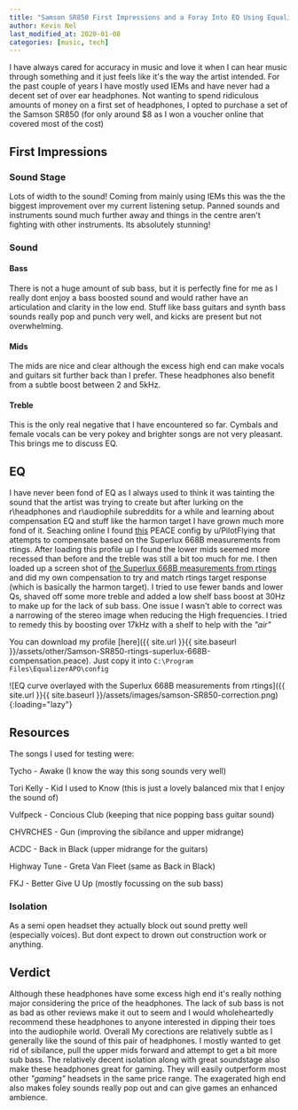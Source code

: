 ```yaml
---
title: "Samson SR850 First Impressions and a Foray Into EQ Using EqualizerAPO"
author: Kevin Nel
last_modified_at: 2020-01-08
categories: [music, tech]
---
```


I have always cared for accuracy in music and love it when I can hear music through something and it just feels like it's the way the artist intended.
For the past couple of years I have mostly used IEMs and have never had a decent set of over ear headphones.
Not wanting to spend ridiculous amounts of money on a first set of headphones, I opted to purchase a set of the Samson SR850 (for only around $8 as I won a voucher online that covered most of the cost)

## First Impressions

### Sound Stage

Lots of width to the sound!
Coming from mainly using IEMs this was the the biggest improvement over my current listening setup.
Panned sounds and instruments sound much further away and things in the centre aren't fighting with other instruments.
Its absolutely stunning!

### Sound

#### Bass

There is not a huge amount of sub bass, but it is perfectly fine for me as I really dont enjoy a bass boosted sound and would rather have an articulation and clarity in the low end.
Stuff like bass guitars and synth bass sounds really pop and punch very well, and kicks are present but not overwhelming.

#### Mids

The mids are nice and clear although the excess high end can make vocals and guitars sit further back than I prefer.
These headphones also benefit from a subtle boost between 2 and 5kHz.

#### Treble

This is the only real negative that I have encountered so far.
Cymbals and female vocals can be very pokey and brighter songs are not very pleasant.
This brings me to discuss EQ.

## EQ

I have never been fond of EQ as I always used to think it was tainting the sound that the artist was trying to create but after lurking on the r\headphones and r\audiophile subreddits for a while and learning about compensation EQ and stuff like the harmon target I have grown much more fond of it.
Seaching online I found [this](https://www.reddit.com/r/headphones/comments/9xe0ss/samson_sr850_equalizer_profile_peace/) PEACE config by u/PilotFlying that attempts to compensate based on the Superlux 668B measurements from rtings.
After loading this profile up I found the lower mids seemed more recessed than before and the treble was still a bit too much for me.
I then loaded up a screen shot of [the Superlux 668B measurements from rtings](https://www.rtings.com/headphones/1-3-1/graph#439/3182) and did my own compensation to try and match rtings target response (which is basically the harmon target).
I tried to use fewer bands and lower Qs, shaved off some more treble and added a low shelf bass boost at 30Hz to make up for the lack of sub bass.
One issue I wasn't able to correct was a narrowing of the stereo image when reducing the High frequencies.
I tried to remedy this by boosting over 17kHz with a shelf to help with the *"air"*

You can download my profile [here]({{ site.url }}{{ site.baseurl }}/assets/other/Samson-SR850-rtings-superlux-668B-compensation.peace).
Just copy it into ``C:\Program Files\EqualizerAPO\config``

![EQ curve overlayed with the Superlux 668B measurements from rtings]({{ site.url }}{{ site.baseurl }}/assets/images/samson-SR850-correction.png){:loading="lazy"}

## Resources

The songs I used for testing were:

Tycho - Awake (I know the way this song sounds very well)

Tori Kelly - Kid I used to Know (this is just a lovely balanced mix that I enjoy the sound of)

Vulfpeck - Concious Club (keeping that nice popping bass guitar sound)

CHVRCHES - Gun (improving the sibilance and upper midrange)

ACDC - Back in Black (upper midrange for the guitars)

Highway Tune - Greta Van Fleet (same as Back in Black)

FKJ - Better Give U Up (mostly focussing on the sub bass)

### Isolation

As a semi open headset they actually block out sound pretty well (especially voices).
But dont expect to drown out construction work or anything.

## Verdict

Although these headphones have some excess high end it's really nothing major considering the price of the headphones.
The lack of sub bass is not as bad as other reviews make it out to seem and I would wholeheartedly recommend these headphones to anyone interested in dipping their toes into the audiophile world.
Overall My corections are relatively subtle as I generally like the sound of this pair of headphones.
I mostly wanted to get rid of sibilance, pull the upper mids forward and attempt to get a bit more sub bass.
The relatively decent isolation along with great soundstage also make these headphones great for gaming.
They will easily outperform most other *"gaming"* headsets in the same price range.
The exagerated high end also makes foley sounds really pop out and can give games an enhanced ambience.

